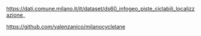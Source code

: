 https://dati.comune.milano.it/it/dataset/ds60_infogeo_piste_ciclabili_localizzazione_

https://github.com/valenzanico/milanocyclelane